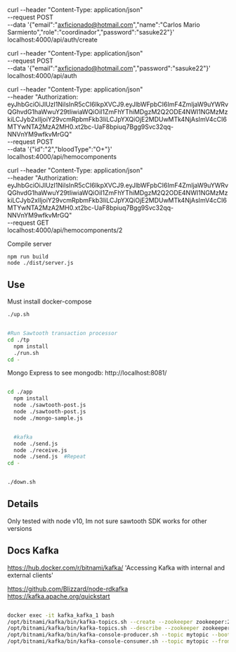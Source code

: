 ##

curl --header "Content-Type: application/json" \
  --request POST \
  --data '{"email":"axficionado@hotmail.com","name":"Carlos Mario Sarmiento","role":"coordinador","password":"sasuke22"}' \
  localhost:4000/api/auth/create


curl --header "Content-Type: application/json" \
  --request POST \
  --data '{"email":"axficionado@hotmail.com","password":"sasuke22"}' \
  localhost:4000/api/auth

curl --header "Content-Type: application/json" \
  --header "Authorization: eyJhbGciOiJIUzI1NiIsInR5cCI6IkpXVCJ9.eyJlbWFpbCI6ImF4ZmljaW9uYWRvQGhvdG1haWwuY29tIiwiaWQiOiI1ZmFhYThiMDgzM2Q2ODE4NWI1NGMzMzkiLCJyb2xlIjoiY29vcmRpbmFkb3IiLCJpYXQiOjE2MDUwMTk4NjAsImV4cCI6MTYwNTA2MzA2MH0.xt2bc-UaF8bpiuq7Bgg9Svc32qq-NNVnYM9wfkvMrGQ" \
  --request POST \
  --data '{"id":"2","bloodType":"O+"}' \
  localhost:4000/api/hemocomponents



curl --header "Content-Type: application/json" \
  --header "Authorization: eyJhbGciOiJIUzI1NiIsInR5cCI6IkpXVCJ9.eyJlbWFpbCI6ImF4ZmljaW9uYWRvQGhvdG1haWwuY29tIiwiaWQiOiI1ZmFhYThiMDgzM2Q2ODE4NWI1NGMzMzkiLCJyb2xlIjoiY29vcmRpbmFkb3IiLCJpYXQiOjE2MDUwMTk4NjAsImV4cCI6MTYwNTA2MzA2MH0.xt2bc-UaF8bpiuq7Bgg9Svc32qq-NNVnYM9wfkvMrGQ" \
  --request GET \
  localhost:4000/api/hemocomponents/2



Compile server
```
npm run build
node ./dist/server.js
```

## Use

Must install docker-compose
```bash
./up.sh


#Run Sawtooth transaction processor
cd ./tp
  npm install
  ./run.sh
cd -


```
Mongo Express to see mongodb:
http://localhost:8081/

```bash

cd ./app
  npm install
  node ./sawtooth-post.js
  node ./sawtooth-post.js
  node ./mongo-sample.js


  #kafka
  node ./send.js
  node ./receive.js
  node ./send.js  #Repeat
cd -


./down.sh

```


## Details

Only tested with node v10, Im not sure sawtooth SDK works for other versions


## Docs Kafka
https://hub.docker.com/r/bitnami/kafka/
'Accessing Kafka with internal and external clients'

https://github.com/Blizzard/node-rdkafka
https://kafka.apache.org/quickstart


```bash

docker exec -it kafka_kafka_1 bash
/opt/bitnami/kafka/bin/kafka-topics.sh --create --zookeeper zookeeper:2181 --topic mytopic --partitions 1 --replication-factor 1
/opt/bitnami/kafka/bin/kafka-topics.sh --describe --zookeeper zookeeper:2181 --topic mytopic
/opt/bitnami/kafka/bin/kafka-console-producer.sh --topic mytopic --bootstrap-server localhost:9092
/opt/bitnami/kafka/bin/kafka-console-consumer.sh --topic mytopic --from-beginning --bootstrap-server localhost:9092

```

